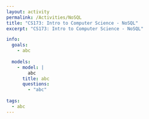 ```yaml
---
layout: activity
permalink: /Activities/NoSQL
title: "CS173: Intro to Computer Science - NoSQL"
excerpt: "CS173: Intro to Computer Science - NoSQL"

info:
  goals: 
    - abc
    
  models:
    - model: |
        abc
      title: abc
      questions:
        - "abc"
        
tags:
  - abc  
---
```


